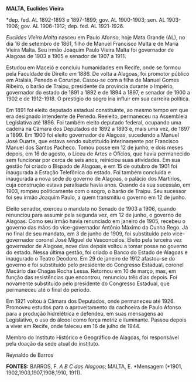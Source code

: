 **MALTA, Euclides Vieira**

\*dep. fed. AL 1892-1893 e 1897-1899; gov. AL 1900-1903; sen. AL
1903-1906; gov. AL 1906-1912; dep. fed. AL 1921-1926.

*Euclides Vieira Malta* nasceu em Paulo Afonso, hoje Mata Grande (AL),
no dia 16 de setembro de 1861, filho de Manuel Francisco Malta e de
Maria Vieira Malta. Seu irmão Joaquim Paulo Vieira Malta foi governador
de Alagoas de 1903 a 1905 e senador de 1907 a 1911.

Estudou em Maceió e concluiu humanidades em Recife, onde se formou pela
Faculdade de Direito em 1886. De volta a Alagoas, foi promotor público
em Atalaia, Penedo e Coruripe. Casou-se com a filha de Manuel Gomes
Ribeiro, o barão de Traipu, presidente da província durante o Império,
governador do estado de 1891 a 1892 e de 1894 a 1897, e senador de 1900
a 1902 e de 1912-1918. O prestígio do sogro iria influir em sua carreira
política.

Em 1891 foi eleito deputado estadual constituinte, ao mesmo tempo em que
era designado intendente de Penedo. Reeleito, permaneceu na Assembleia
Legislativa até 1896. Foi também eleito deputado federal, ocupando uma
cadeira na Câmara dos Deputados de 1892 a 1893 e, mais uma vez, de 1897
a 1899. Em 1900 foi eleito governador de Alagoas, sucedendo a Manuel
José Duarte, que estava sendo substituído interinamente por Francisco
Manuel dos Santos Pacheco. Tomou posse em 12 de junho, e dois meses
depois, em 16 de agosto, o Liceu de Artes e Ofícios, que havia
permanecido sem funcionar por cerca de seis anos, reiniciou suas
atividades. Em sua gestão foi criado o Bispado de Alagoas, e em 15 de
outubro de 1901 foi inaugurada a Estação Telefônica do estado. Foi
também concluída e inaugurada a nova sede do governo de Alagoas, o
palácio dos Martírios, cuja construção estava paralisada havia anos.
Quando da sua sucessão, em 1903, rompeu politicamente com o sogro, o
barão de Traipu. Seu sucessor foi seu irmão Joaquim Paulo, a quem
transmitiu o governo em 12 de junho.

Eleito senador, exerceu o mandato no Senado de 1903 a 1906, quando
renunciou para assumir pela segunda vez, em 12 de junho, o governo de
Alagoas. Como seu irmão havia renunciado em janeiro de 1905, recebeu o
governo das mãos do vice-governador Antônio Máximo da Cunha Rego. Já no
final de seu mandato, em 3 de junho de 1909, foi substituído pelo
vice-governador coronel José Miguel de Vasconcelos. Eleito pela terceira
vez governador de Alagoas, nove dias depois voltou a tomar posse no
governo do estado. Nessa última gestão, foi criado o Banco do Estado de
Alagoas e inaugurado o Teatro Deodoro. Em 29 de janeiro de 1912
afastou-se do governo e foi substituído pelo presidente do Congresso
Estadual, coronel Macário das Chagas Rocha Lessa. Retornou em 10 de
março, mas, em função das resistências que encontrou, renunciou três
dias depois. Foi novamente substituído pelo presidente do Congresso
Estadual, que permaneceu até o final do período.

Em 1921 voltou à Câmara dos Deputados, onde permaneceu até 1926.
Promoveu estudos para o aproveitamento da cachoeira de Paulo Afonso para
a produção hidrelétrica e defendeu, em suas mensagens ao Legislativo, o
uso do álcool como força motriz e iluminante. Passou depois a viver em
Recife, onde faleceu em 16 de julho de 1944.

Membro do Instituto Histórico e Geográfico de Alagoas, foi responsável
pela doação da sede atual do instituto.

Reynaldo de Barros

**FONTES:** BARROS, F. *A B C das Alagoas*; MALTA, E. *Mensagem (*1901,
1902,1903,1907,1908,1910, 1911).
